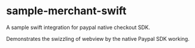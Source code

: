 # sample-merchant-swift
A sample swift integration for paypal native checkout SDK.

Demonstrates the swizzling of webview by the native Paypal SDK working.
